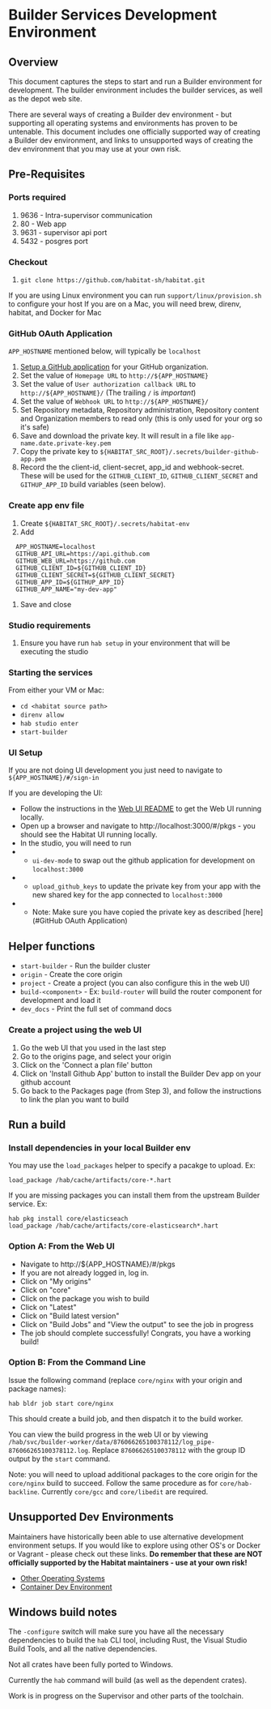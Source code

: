 # Builder Services Development Environment

## Overview

This document captures the steps to start and run a Builder environment for development. The builder environment includes the builder services, as well as the depot web site.

There are several ways of creating a Builder dev environment - but supporting all operating systems and environments has proven to be untenable. This document includes one officially supported way of creating a Builder dev environment, and links to unsupported ways of creating the dev environment that you may use at your own risk.

## Pre-Requisites

### Ports required
1. 9636 - Intra-supervisor communication
1. 80 - Web app
1. 9631 - supervisor api port
1. 5432 - posgres port

### Checkout
1. `git clone https://github.com/habitat-sh/habitat.git`

If you are using Linux environment you can run `support/linux/provision.sh` to configure your host
If you are on a Mac, you will need brew, direnv, habitat, and Docker for Mac

### GitHub OAuth Application
`APP_HOSTNAME` mentioned below, will typically be `localhost`

1. [Setup a GitHub application](https://github.com/settings/apps/new) for your GitHub organization.
1. Set the value of `Homepage URL` to `http://${APP_HOSTNAME}`
1. Set the value of `User authorization callback URL` to `http://${APP_HOSTNAME}/` (The trailing `/` is *important*)
1. Set the value of `Webhook URL` to `http://${APP_HOSTNAME}/`
1. Set Repository metadata, Repository administration, Repository content and Organization members to read only (this is only used for your org so it's safe)
1. Save and download the private key. It will result in a file like `app-name.date.private-key.pem`
1. Copy the private key to `${HABITAT_SRC_ROOT}/.secrets/builder-github-app.pem`
1. Record the the client-id, client-secret, app_id and webhook-secret. These will be used for the `GITHUB_CLIENT_ID`, `GITHUB_CLIENT_SECRET` and `GITHUP_APP_ID` build variables (seen below).

### Create app env file

1. Create `${HABITAT_SRC_ROOT}/.secrets/habitat-env`
1. Add
```
  APP_HOSTNAME=localhost
  GITHUB_API_URL=https://api.github.com
  GITHUB_WEB_URL=https://github.com
  GITHUB_CLIENT_ID=${GITHUB_CLIENT_ID}
  GITHUB_CLIENT_SECRET=${GITHUB_CLIENT_SECRET}
  GITHUB_APP_ID=${GITHUP_APP_ID}
  GITHUB_APP_NAME="my-dev-app"
```
1. Save and close

### Studio requirements

1. Ensure you have run `hab setup` in your environment that will be executing the studio

### Starting the services

From either your VM or Mac:

* `cd <habitat source path>`
* `direnv allow`
* `hab studio enter`
* `start-builder`

### UI Setup

If you are not doing UI development you just need to navigate to `${APP_HOSTNAME}/#/sign-in`

If you are developing the UI:

* Follow the instructions in the [Web UI README](https://github.com/habitat-sh/habitat/blob/master/components/builder-web/README.md) to get the Web UI running locally.
* Open up a browser and navigate to http://localhost:3000/#/pkgs - you should see the Habitat UI running locally.
* In the studio, you will need to run
* * `ui-dev-mode` to swap out the github application for development on `localhost:3000`
* * `upload_github_keys` to update the private key from your app with the new shared key for the app connected to `localhost:3000`
* * Note: Make sure you have copied the private key as described [here](#GitHub OAuth Application)

## Helper functions

* `start-builder` - Run the builder cluster
* `origin` - Create the core origin
* `project` - Create a project (you can also configure this in the web UI)
* `build-<component>` - Ex: `build-router` will build the router component for development and load it
* `dev_docs` - Print the full set of command docs

### Create a project using the web UI

1. Go the web UI that you used in the last step
2. Go to the origins page, and select your origin
3. Click on the 'Connect a plan file' button
4. Click on 'Install Github App' button to install the Builder Dev app on your github account
5. Go back to the Packages page (from Step 3), and follow the instructions to link the plan you want to build

## Run a build

### Install dependencies in your local Builder env

You may use the `load_packages` helper to specify a pacakge to upload. Ex:

```
load_package /hab/cache/artifacts/core-*.hart
```

If you are missing packages you can install them from the upstream Builder service. Ex:

```
hab pkg install core/elasticseach
load_package /hab/cache/artifacts/core-elasticsearch*.hart
```

### Option A: From the Web UI
* Navigate to http://${APP_HOSTNAME}/#/pkgs
* If you are not already logged in, log in.
* Click on "My origins"
* Click on "core"
* Click on the package you wish to build
* Click on "Latest"
* Click on "Build latest version"
* Click on "Build Jobs" and "View the output" to see the job in progress
* The job should complete successfully! Congrats, you have a working build!

### Option B: From the Command Line

Issue the following command (replace `core/nginx` with your origin and package names):

```
hab bldr job start core/nginx
```

This should create a build job, and then dispatch it to the build worker.

You can view the build progress in the web UI or by viewing `/hab/svc/builder-worker/data/876066265100378112/log_pipe-876066265100378112.log`. Replace `876066265100378112` with the group ID output by the `start` command.

Note: you will need to upload additional packages to the core origin for the `core/nginx` build to succeed. Follow the same procedure as for `core/hab-backline`. Currently `core/gcc` and `core/libedit` are required.

## Unsupported Dev Environments

Maintainers have historically been able to use alternative development environment setups. If you would like to explore using other OS's or Docker or Vagrant - please check out these links. **Do remember that these are NOT officially supported by the Habitat maintainers - use at your own risk!**

* [Other Operating Systems](BUILDING.md)
* [Container Dev Environment](BUILDER_CONTAINER.md)

## Windows build notes

The `-configure` switch will make sure you have all the necessary dependencies to build the `hab` CLI tool, including Rust, the Visual Studio Build Tools, and all the native dependencies.

Not all crates have been fully ported to Windows.

Currently the `hab` command will build (as well as the dependent crates).

Work is in progress on the Supervisor and other parts of the toolchain.

